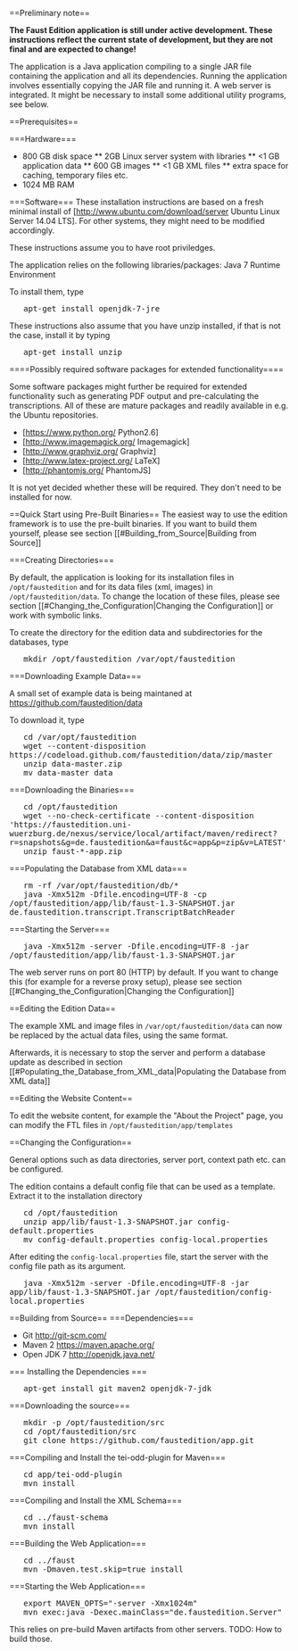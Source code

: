 ==Preliminary note==

<strong>The Faust Edition application is still under active development. These instructions reflect the current state of development, but they are not final and are expected to change!</strong>

The application is a Java application compiling to a single JAR file containing the application and all its dependencies. Running the application involves essentially copying the JAR file and running it. A web server is integrated. It might be necessary to install some additional utility programs, see below.

==Prerequisites==

===Hardware===

* 800 GB disk space
** 2GB Linux server system with libraries
** <1 GB application data
** 600 GB images
** <1 GB XML files
** extra space for caching, temporary files etc.
* 1024 MB RAM

===Software===
These installation instructions are based on a fresh minimal install of [http://www.ubuntu.com/download/server Ubuntu Linux Server 14.04 LTS]. For other systems, they might need to be modified accordingly.

These instructions assume you to have root priviledges.

The application relies on the following libraries/packages: Java 7 Runtime Environment

To install them, type
<pre style="white-space: pre-wrap; word-wrap: break-word;">
   apt-get install openjdk-7-jre
</pre>
These instructions also assume that you have unzip installed, if that is not the case, install it by typing
<pre style="white-space: pre-wrap; word-wrap: break-word;">
   apt-get install unzip
</pre>

====Possibly required software packages for extended functionality====

Some software packages might further be required for extended functionality such as generating PDF output and pre-calculating the transcriptions. All of these are mature packages and readily available in e.g. the Ubuntu repositories.

* [https://www.python.org/ Python2.6]
* [http://www.imagemagick.org/ Imagemagick]
* [http://www.graphviz.org/ Graphviz]
* [http://www.latex-project.org/ LaTeX]
* [http://phantomjs.org/ PhantomJS]

It is not yet decided whether these will be required. They don't need to be installed for now.

==Quick Start using Pre-Built Binaries==
The easiest way to use the edition framework is to use the pre-built binaries. If you want to build them yourself, please see section [[#Building_from_Source|Building from Source]]

===Creating Directories===

By default, the application is looking for its installation files in <code>/opt/faustedition</code> and for its data files (xml, images) in <code>/opt/faustedition/data</code>. To change the location of these files, please see section [[#Changing_the_Configuration|Changing the Configuration]] or work with symbolic links.

To create the directory for the edition data and subdirectories for the databases, type
<pre style="white-space: pre-wrap; word-wrap: break-word;">
   mkdir /opt/faustedition /var/opt/faustedition
</pre>
===Downloading Example Data===

A small set of example data is being maintaned at https://github.com/faustedition/data

To download it, type 
<pre style="white-space: pre-wrap; word-wrap: break-word;">
   cd /var/opt/faustedition
   wget --content-disposition https://codeload.github.com/faustedition/data/zip/master
   unzip data-master.zip
   mv data-master data
</pre>
===Downloading the Binaries===
<pre style="white-space: pre-wrap; word-wrap: break-word;">
   cd /opt/faustedition
   wget --no-check-certificate --content-disposition 'https://faustedition.uni-wuerzburg.de/nexus/service/local/artifact/maven/redirect?r=snapshots&g=de.faustedition&a=faust&c=app&p=zip&v=LATEST'
   unzip faust-*-app.zip
</pre>

===Populating the Database from XML data===

<pre style="white-space: pre-wrap; word-wrap: break-word;">
   rm -rf /var/opt/faustedition/db/*
   java -Xmx512m -Dfile.encoding=UTF-8 -cp /opt/faustedition/app/lib/faust-1.3-SNAPSHOT.jar de.faustedition.transcript.TranscriptBatchReader
</pre>

===Starting the Server===
<pre style="white-space: pre-wrap; word-wrap: break-word;">
   java -Xmx512m -server -Dfile.encoding=UTF-8 -jar /opt/faustedition/app/lib/faust-1.3-SNAPSHOT.jar
</pre>

The web server runs on port 80 (HTTP) by default. If you want to change this (for example for a reverse proxy setup), please see section [[#Changing_the_Configuration|Changing the Configuration]]

==Editing the Edition Data==

The example XML and image files in <code>/var/opt/faustedition/data</code> can now be replaced by the actual data files, using the same format.

Afterwards, it is necessary to stop the server and perform a database update as described in section [[#Populating_the_Database_from_XML_data|Populating the Database from XML data]]

==Editing the Website Content==

To edit the website content, for example the "About the Project" page, you can modify the FTL files in <code>/opt/faustedition/app/templates</code>

==Changing the Configuration==

General options such as data directories, server port, context path etc. can be configured.

The edition contains a default config file that can be used as a template. Extract it to the installation directory

<pre style="white-space: pre-wrap; word-wrap: break-word;">
   cd /opt/faustedition
   unzip app/lib/faust-1.3-SNAPSHOT.jar config-default.properties
   mv config-default.properties config-local.properties
</pre>

After editing the <code>config-local.properties</code> file, start the server with the config file path as its argument.

<pre style="white-space: pre-wrap; word-wrap: break-word;">
   java -Xmx512m -server -Dfile.encoding=UTF-8 -jar app/lib/faust-1.3-SNAPSHOT.jar /opt/faustedition/config-local.properties
</pre>

==Building from Source==
===Dependencies===

* Git http://git-scm.com/
* Maven 2 https://maven.apache.org/
* Open JDK 7 http://openjdk.java.net/

=== Installing the Dependencies ===
<pre style="white-space: pre-wrap; word-wrap: break-word;">
   apt-get install git maven2 openjdk-7-jdk
</pre>

===Downloading the source===

<pre style="white-space: pre-wrap; word-wrap: break-word;">
   mkdir -p /opt/faustedition/src
   cd /opt/faustedition/src
   git clone https://github.com/faustedition/app.git
</pre>

===Compiling and Install the tei-odd-plugin for Maven===
<pre style="white-space: pre-wrap; word-wrap: break-word;">
   cd app/tei-odd-plugin
   mvn install
</pre>

===Compiling and Install the XML Schema===
<pre style="white-space: pre-wrap; word-wrap: break-word;">
   cd ../faust-schema
   mvn install
</pre>
===Building the Web Application===
<pre style="white-space: pre-wrap; word-wrap: break-word;">
   cd ../faust
   mvn -Dmaven.test.skip=true install
</pre>
===Starting the Web Application===
<pre style="white-space: pre-wrap; word-wrap: break-word;">
   export MAVEN_OPTS="-server -Xmx1024m"
   mvn exec:java -Dexec.mainClass="de.faustedition.Server"
</pre>

This relies on pre-build Maven artifacts from other servers. TODO: How to build those.
